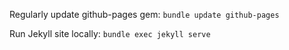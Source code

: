 Regularly update github-pages gem:
`bundle update github-pages`

Run Jekyll site locally:
`bundle exec jekyll serve`